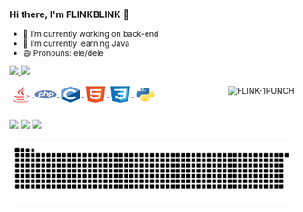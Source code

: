 ### Hi there, I'm FLINKBLINK 👋

- 🔭 I’m currently working on back-end
- 🌱 I’m currently learning Java
- 😄 Pronouns: ele/dele

<div>
  <a href="https://github.com/FLINKBLINK">
  <img height="180em" src="https://github-readme-stats.vercel.app/api?username=FLINKBLINK&show_icons=true&theme=dark&include_all_commits=true&count_private=true"/>
  <img height="180em" src="https://github-readme-stats.vercel.app/api/top-langs/?username=FLINKBLINK&layout=compact&langs_count=7&theme=dark"/>
</div>
  <div style="display: inline_block"><br>
  <img align="center" alt="FLINK-JAVA" height="30" width="40" src="https://raw.githubusercontent.com/devicons/devicon/master/icons/java/java-plain.svg">
  <img align="center" alt="FLINK-PHP" height="30" width="40" src="https://raw.githubusercontent.com/devicons/devicon/master/icons/php/php-plain.svg">
  <img align="center" alt="FLINK-C" height="30" width="40" src="https://raw.githubusercontent.com/devicons/devicon/master/icons/c/c-original.svg">
  <img align="center" alt="FLINK-HTML" height="30" width="40" src="https://raw.githubusercontent.com/devicons/devicon/master/icons/html5/html5-original.svg">
  <img align="center" alt="FLINK-CSS" height="30" width="40" src="https://raw.githubusercontent.com/devicons/devicon/master/icons/css3/css3-original.svg">
  <img align="center" alt="FLINK-Python" height="30" width="40" src="https://raw.githubusercontent.com/devicons/devicon/master/icons/python/python-original.svg">
  <img align="right"  img height="100em" alt="FLINK-1PUNCH" src="https://cdn.discordapp.com/attachments/691328910889320572/889684552744841246/1_Qtu65HAeHWe15YzOTUCldQ.gif">
</div>
  
   ##
 
<div> 
  <a href="https://www.instagram.com/_lucas_rodrigs/" target="_blank"><img src="https://img.shields.io/badge/-Instagram-%23E4405F?style=for-the-badge&logo=instagram&logoColor=white" target="_blank"></a>
  <a href = "mailto:rvlucas1985@gmail.com"><img src="https://img.shields.io/badge/-Gmail-%23333?style=for-the-badge&logo=gmail&logoColor=white" target="_blank"></a>
  <a href="https://www.linkedin.com/in/lucas-rodrigues-vieira-a618361b7" target="_blank"><img src="https://img.shields.io/badge/-LinkedIn-%230077B5?style=for-the-badge&logo=linkedin&logoColor=white" target="_blank"></a> 
 
  ![Snake animation](https://github.com/FLINKBLINK/FLINKBLINK/blob/output/github-contribution-grid-snake.svg)
 
</div>
